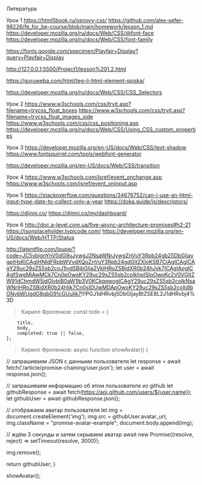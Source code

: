 Литература

Урок 1
https://html5book.ru/osnovy-css/
https://github.com/alex-sefer-98226/fe_for_be-course/blob/main/homework/lesson_1.md
https://developer.mozilla.org/ru/docs/Web/CSS/@font-face
https://developer.mozilla.org/ru/docs/Web/CSS/font-family

https://fonts.google.com/specimen/Playfair+Display?query=Playfair+Display

http://127.0.0.1:5500/Project1/lesson%201.2.html

<https://guruweba.com/html/teg-li-html-element-spiska/>

<https://developer.mozilla.org/ru/docs/Web/CSS/CSS_Selectors>

Урок 2
<https://www.w3schools.com/css/tryit.asp?filename=trycss_float_boxes>
<https://www.w3schools.com/css/tryit.asp?filename=trycss_float_images_side>
<https://www.w3schools.com/css/css_positioning.asp>
<https://developer.mozilla.org/ru/docs/Web/CSS/Using_CSS_custom_properties>

Урок 3
<https://developer.mozilla.org/en-US/docs/Web/CSS/text-shadow>
<https://www.fontsquirrel.com/tools/webfont-generator>

<https://developer.mozilla.org/en-US/docs/Web/CSS/transition>

Урок 4
<https://www.w3schools.com/jsref/event_onchange.asp>
<https://www.w3schools.com/jsref/event_oninput.asp>

Урок 5
<https://stackoverflow.com/questions/34676752/can-i-use-an-html-input-type-date-to-collect-only-a-year>
<https://doka.guide/js/descriptors/>

<https://djinni.co/>
<https://djinni.co/my/dashboard/>

Урок 6
<http://doc.a-level.com.ua/five-async-architecture-promises#h2-21>
<https://jsonplaceholder.typicode.com/>
<https://developer.mozilla.org/en-US/docs/Web/HTTP/Status>

<http://latentflip.com/loupe/?code=JC5vbignYnV0dG9uJywgJ2NsaWNrJywgZnVuY3Rpb24gb25DbGljaygpIHsKICAgIHNldFRpbWVvdXQoZnVuY3Rpb24gdGltZXIoKSB7CiAgICAgICAgY29uc29sZS5sb2coJ1lvdSBjbGlja2VkIHRoZSBidXR0b24hJyk7ICAgIAogICAgfSwgMjAwMCk7Cn0pOwoKY29uc29sZS5sb2coIkhpISIpOwoKc2V0VGltZW91dChmdW5jdGlvbiB0aW1lb3V0KCkgewogICAgY29uc29sZS5sb2coIkNsaWNrIHRoZSBidXR0b24hIik7Cn0sIDUwMDApOwoKY29uc29sZS5sb2coIldlbGNvbWUgdG8gbG91cGUuIik7>!!!PGJ1dHRvbj5DbGljayBtZSE8L2J1dHRvbj4%3D

> Кирилл Фроленков:
const todo = {

        title,
        body,
        completed: true || false,
    };

> Кирилл Фроленков:
async function showAvatar() {

  // запрашиваем JSON с данными пользователя
  let response = await fetch('/article/promise-chaining/user.json');
  let user = await response.json();

  // запрашиваем информацию об этом пользователе из github
  let githubResponse = await fetch(<https://api.github.com/users/${user.name}>);
  let githubUser = await githubResponse.json();

  // отображаем аватар пользователя
  let img = document.createElement('img');
  img.src = githubUser.avatar_url;
  img.className = "promise-avatar-example";
  document.body.append(img);

  // ждём 3 секунды и затем скрываем аватар
  await new Promise((resolve, reject) => setTimeout(resolve, 3000));

  img.remove();

  return githubUser;
}

showAvatar();
